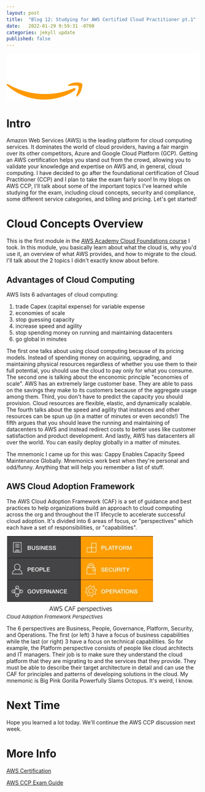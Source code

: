 ```yaml
---
layout: post
title:  "Blog 12: Studying for AWS Certified Cloud Practitioner pt.1"
date:   2022-01-29 9:59:31 -0700
categories: jekyll update
published: false
---
```

![AWS Training and Certification](/assets/aws-training-and-certification.png)
# **Intro**
Amazon Web Services (AWS) is the leading platform for cloud computing services. It dominates the world of cloud providers, having a fair margin over its other competitors, Azure and Google Cloud Platform (GCP). Getting an AWS certification helps you stand out from the crowd, allowing you to validate your knowledge and expertise on AWS and, in general, cloud computing. I have decided to go after the foundational certification of Cloud Practitioner (CCP) and I plan to take the exam fairly soon! In my blogs on AWS CCP, I'll talk about some of the important topics I've learned while studying for the exam, including cloud concepts, security and compliance, some different service categories, and billing and pricing. Let's get started!

# **Cloud Concepts Overview**
This is the first module in the [AWS Academy Cloud Foundations course](https://aws.amazon.com/training/awsacademy/) I took. In this module, you basically learn about what the cloud is, why you'd use it, an overview of what AWS provides, and how to migrate to the cloud. I'll talk about the 2 topics I didn't exactly know about before. 

## **Advantages of Cloud Computing**
AWS lists 6 advantages of cloud computing: 
1. trade Capex (capital expense) for variable expense
2. economies of scale
3. stop guessing capacity
4. increase speed and agility
5. stop spending money on running and maintaining datacenters
6. go global in minutes

The first one talks about using cloud computing because of its pricing models. Instead of spending money on acquiring, upgrading, and maintaining physical resources regardless of whether you use them to their full potential, you should use the cloud to pay only for what you consume. The second one is talking about the enconomic principle "economies of scale". AWS has an extremely large customer base. They are able to pass on the savings they make to its customers because of the aggregate usage among them. Third, you don't have to predict the capacity you should provision. Cloud resources are flexible, elastic, and dynamically scalable. The fourth talks about the speed and agility that instances and other resources can be spun up (in a matter of minutes or even seconds!) The fifth argues that you should leave the running and maintaining of datacenters to AWS and instead redirect costs to better uses like customer satisfaction and product development. And lastly, AWS has datacenters all over the world. You can easily deploy globally in a matter of minutes. 

The mnemonic I came up for this was: Cappy Enables Capacity Speed Maintenance Globally. Mnemonics work best when they're personal and odd/funny. Anything that will help you remember a list of stuff. 

## **AWS Cloud Adoption Framework**
The AWS Cloud Adoption Framework (CAF) is a set of guidance and best practices to help organizations build an approach to cloud computing across the org and throughout the IT lifecycle to accelerate successful cloud adoption. It's divided into 6 areas of focus, or "perspectives" which each have a set of responsibilities, or "capabilities". 

![AWS CAF](/assets/aws-caf.jpg)<br/><font size="2.75px"><em>Cloud Adoption Framework Perspectives</em></font>

The 6 perspectives are Business, People, Governance, Platform, Security, and Operations. The first (or left) 3 have a focus of business capabilities while the last (or right) 3 have a focus on technical capabilities. So for example, the Platform perspective consists of people like cloud architects and IT managers. Their job is to make sure they understand the cloud platform that they are migrating to and the services that they provide. They must be able to describe their target architecture in detail and can use the CAF for principles and patterns of developing solutions in the cloud. My mnemonic is Big Pink Gorilla Powerfully Slams Octopus. It's weird, I know.

# **Next Time**
Hope you learned a lot today. We'll continue the AWS CCP discussion next week.

# **More Info**
[AWS Certification](https://aws.amazon.com/certification/)

[AWS CCP Exam Guide](https://d1.awsstatic.com/training-and-certification/docs-cloud-practitioner/AWS-Certified-Cloud-Practitioner_Exam-Guide.pdf)